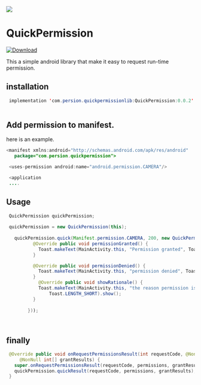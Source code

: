 <img src="https://github.com/skyways/QuickPermission/blob/master/app/src/main/res/drawable-v24/quickpermission.png"/>

# QuickPermission

[ ![Download](https://api.bintray.com/packages/skyways/QuickPermission/QuickPermission/images/download.svg) ](https://bintray.com/skyways/QuickPermission/QuickPermission/_latestVersion)

This a simple android library that make it easy to request run-time permission.

## installation
```java
 implementation 'com.persion.quickpermissionlib:QuickPermission:0.0.2'
 
 ```
## Add permission to manifest.
 here is an example.
 ```java
 <manifest xmlns:android="http://schemas.android.com/apk/res/android"
    package="com.persion.quickpermission">

  <uses-permission android:name="android.permission.CAMERA"/>

  <application
  ....
 ```

## Usage
```java
 QuickPermission quickPermission;
 
 quickPermission = new QuickPermission(this);
 
   quickPermission.quick(Manifest.permission.CAMERA, 200, new QuickPermissionListener() {
          @Override public void permissionGranted() {
            Toast.makeText(MainActivity.this, "Permission granted", Toast.LENGTH_SHORT).show();
          }

          @Override public void permissionDenied() {
            Toast.makeText(MainActivity.this, "permission denied", Toast.LENGTH_SHORT).show();
          }
            @Override public void showRationale() {
            Toast.makeText(MainActivity.this, "the reason permission is required",
                Toast.LENGTH_SHORT).show();
          }
          
        }));
 
 
 ```
## finally
 
 ```java
  @Override public void onRequestPermissionsResult(int requestCode, @NonNull String[] permissions,
      @NonNull int[] grantResults) {
    super.onRequestPermissionsResult(requestCode, permissions, grantResults);
    quickPermission.quickResult(requestCode, permissions, grantResults);
  }
 ```

